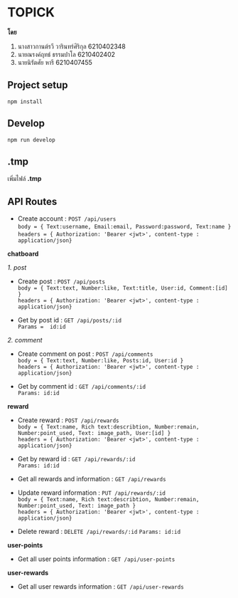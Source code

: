 # TOPICK

**โดย** 
1. นางสาวกานต์รวี วารินทร์ศิริกุล 6210402348
2. นายณรงค์ฤทธ์ ธรรมปาโล 6210402402
3. นายนิรัตศัย หารี 6210407455

## Project setup
```
npm install
```

## Develop
```
npm run develop
```

## .tmp
เพิ่มไฟล์ **.tmp** 

## API Routes

* Create account : `POST /api/users`\
`body = { Text:username, Email:email, Password:password, Text:name }`\
`headers = { Authorization: 'Bearer <jwt>', content-type : application/json}`

**chatboard**

_1. post_
* Create post : `POST /api/posts`\
`body = { Text:text, Number:like, Text:title, User:id, Comment:[id] }`\
`headers = { Authorization: 'Bearer <jwt>', content-type : application/json}`

* Get by post id  : `GET /api/posts/:id`\
`Params =  id:id`

_2. comment_
* Create comment on post : `POST /api/comments`\
`body = { Text:text, Number:like, Posts:id, User:id }`\
`headers = { Authorization: 'Bearer <jwt>', content-type : application/json}`

* Get by comment id  : `GET /api/comments/:id`\
`Params: id:id`

**reward**
* Create reward : `POST /api/rewards` \
`body = { Text:name, Rich text:describtion, Number:remain, Number:point_used, Text: image_path, User:[id] }`\
`headers = { Authorization: 'Bearer <jwt>', content-type : application/json}`

* Get by reward id  : `GET /api/rewards/:id`\
`Params: id:id`

* Get all rewards and information : `GET /api/rewards`

* Update reward information : `PUT /api/rewards/:id`\
`body = { Text:name, Rich text:describtion, Number:remain, Number:point_used, Text: image_path }`\
`headers = { Authorization: 'Bearer <jwt>', content-type : application/json}`

* Delete reward : `DELETE /api/rewards/:id`
`Params: id:id`

**user-points**
* Get all user points information :  `GET /api/user-points`

**user-rewards**
* Get all user rewards information :  `GET /api/user-rewards`